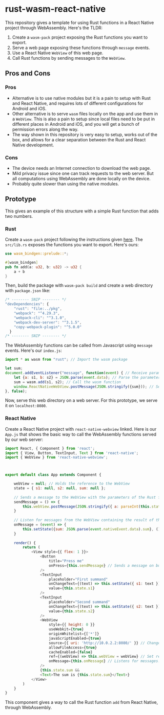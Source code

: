 # rust-wasm-react-native

This repository gives a template for using Rust functions in a React Native project through WebAssembly. Here's the TLDR:

1. Create a `wasm-pack` project exposing the Rust functions you want to export. 
2. Serve a web page exposing these functions through `message` events.
3. Use a React Native `WebView` of this web page.
4. Call Rust functions by sending messages to the `WebView`. 

## Pros and Cons

### Pros

- Alternative is to use native modules but it is a pain to setup with Rust and React Native, and requires lots of different configurations for Android and iOS.
- Other alternative is to serve `wasm`  files locally on the app and use them in a `WebView`.  This is also a pain to setup since local files need to be put in different places in Android and iOS, and you will get a bunch of permission errors along the way.
- The way shown in this repository is very easy to setup, works out of the box, and allows for a clear separation between the Rust and React Native development.

### Cons

- The device needs an Internet connection to download the web page.
- Mild privacy issue since one can track requests to the web server. But all computations using WebAssembly are done locally on the device.
- Probably quite slower than using the native modules.

## Prototype

This gives an example of this structure with a simple Rust function that adds two numbers.

### Rust

Create a `wasm-pack` project following the instructions given [here](https://rustwasm.github.io/docs/book/game-of-life/hello-world.html). The `src/lib.rs` exposes the functions you want to export. Here's ours:

```rust
use wasm_bindgen::prelude::*;

#[wasm_bindgen]
pub fn add(a: u32, b: u32) -> u32 {
	a + b
}
```

Then, build the package with `wasm-pack build` and create a web directory with `package.json` like:

```javascript
/* -------- SNIP -------- */
"devDependencies": {
    "rust": "file:../pkg",
    "webpack": "^4.29.3",
    "webpack-cli": "^3.1.0",
    "webpack-dev-server": "^3.1.5",
    "copy-webpack-plugin": "^5.0.0"
  }
/* -------- SNIP -------- */
```

The WebAssembly functions can be called from Javascript using `message` events. Here's our `index.js`:

```javascript
import * as wasm from "rust"; // Import the wasm package

let sum;
document.addEventListener("message", function(event) { // Receive parameters in a message
    let {a: s1, b: s2} = JSON.parse(event.data); // Parse the parameters
    sum = wasm.add(s1, s2); // Call the wasm function
    window.ReactNativeWebView.postMessage(JSON.stringify({sum})); // Send a message to React Native with the result of the wasm function.
}, false);
```

Now, serve this web directory on a web server. For this prototype, we serve it on `localhost:8080`.

### React Native

Create a React Native project with `react-native-webview` linked. Here is our `App.js` that shows the basic way to call the WebAssembly functions served by our web server:

```javascript
import React, { Component } from 'react';
import { View, Button, TextInput, Text } from 'react-native';
import { WebView } from 'react-native-webview';



export default class App extends Component {

    webView = null; // Holds the reference to the WebView
    state = { s1: null, s2: null, sum: null };
	
	// Sends a message to the WebView with the parameters of the Rust function `add`.
    sendMessage = () => {
        this.webView.postMessage(JSON.stringify({ a: parseInt(this.state.s1), b: parseInt(this.state.s2) }));
    }
	
    // Listen for messages from the WebView containing the result of the wasm function.
    onMessage = (event) => {
        this.setState({sum: JSON.parse(event.nativeEvent.data).sum}, () => console.log(this.state));
    }
    
    render() {
        return (
            <View style={{ flex: 1 }}>
                <Button
                    title="Press me"
                    onPress={this.sendMessage} // Sends a message on button press.
                />
                <TextInput
                    placeholder="First summand"
                    onChangeText={(text) => this.setState({ s1: text })}
                    value={this.state.s1}
                />
                <TextInput
                    placeholder="Second summand"
                    onChangeText={(text) => this.setState({ s2: text })}
                    value={this.state.s2}
                />
                <WebView
                    style={{ height: 0 }}
                    useWebkit={true}
                    originWhitelist={['*']}
                    javaScriptEnabled={true}
                    source={{ uri: 'http://10.0.2.2:8080/' }} // Change to your webserver.
                    allowFileAccess={true}
                    cacheEnabled={false}
                    ref={(webView) => this.webView = webView} // Set ref.
                    onMessage={this.onMessage} // Listens for messages.
                />
                {this.state.sum && 
                <Text>The sum is {this.state.sum}</Text>}
            </View>
        )
    }
}
```

This component gives a way to call the Rust function `add` from React Native, through WebAssembly.
